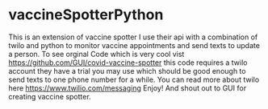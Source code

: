 # vaccineSpotterPython
This is an extension of vaccine spotter I use their api with a combination of twilo and python to monitor vaccine appointments and send texts to update a person. 
To see orginal Code which is very cool vist https://github.com/GUI/covid-vaccine-spotter
this code requires a twilo account they have a trial you may use which should be good enough to send texts to one phone number for a while. 
You can read more about twilo here https://www.twilio.com/messaging
Enjoy!
And shout out to GUI for creating vaccine spotter. 
